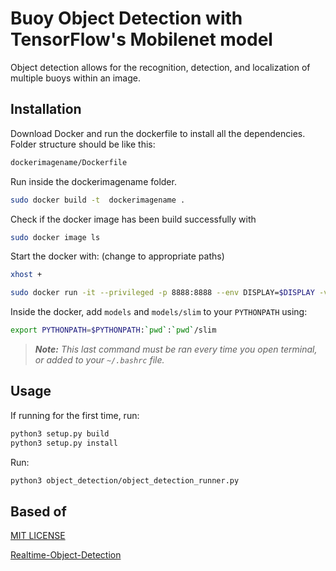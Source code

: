 # Buoy Object Detection with TensorFlow's Mobilenet model
Object detection allows for the recognition, detection, and localization of multiple buoys within an image. 

## Installation

Download Docker and run the dockerfile to install all the dependencies. Folder structure should be like this:

```bash
dockerimagename/Dockerfile
```
Run inside the dockerimagename folder. 

```bash
sudo docker build -t  dockerimagename . 
```

Check if the docker image has been build successfully with 

```bash
sudo docker image ls
```

Start the docker with: (change to appropriate paths)

```bash
xhost +

sudo docker run -it --privileged -p 8888:8888 --env DISPLAY=$DISPLAY -v /dev/video0:/dev/video0 --volume="/tmp/.X11-unix:/tmp/.X11-unix:rw" -v /home/path/to/cloned/repo/:/home/TF dockerimagename:latest
```

Inside the docker, add `models` and `models/slim` to your `PYTHONPATH` using:

```bash
export PYTHONPATH=$PYTHONPATH:`pwd`:`pwd`/slim
```

>_**Note:** This last command must be ran every time you open terminal, or added to your `~/.bashrc` file._


## Usage
If running for the first time, run:

```bash
python3 setup.py build
python3 setup.py install
```

Run:

```bash
python3 object_detection/object_detection_runner.py
```

## Based of

[MIT LICENSE](LICENSE)


[Realtime-Object-Detection](https://github.com/GustavZ/realtime_object_detection)